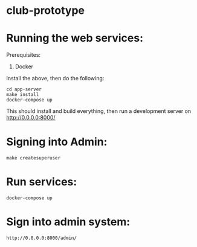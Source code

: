 # club-prototype

# Running the web services:

Prerequisites:

1. Docker

Install the above, then do the following:

    cd app-server
    make install
    docker-compose up

This should install and build everything, then run a development server on http://0.0.0.0:8000/

# Signing into Admin:

    make createsuperuser
  
# Run services:
 
    docker-compose up
  
# Sign into admin system:

    http://0.0.0.0:8000/admin/
    
